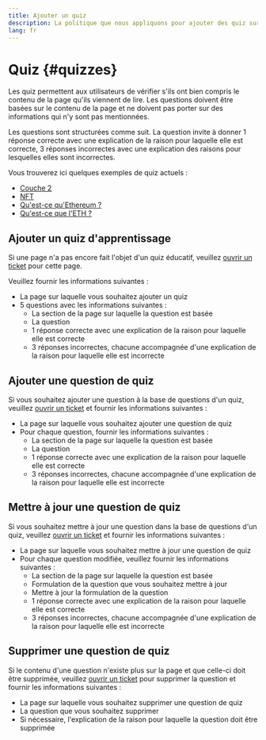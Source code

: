 ```yaml
---
title: Ajouter un quiz
description: La politique que nous appliquons pour ajouter des quiz sur ethereum.org
lang: fr
---
```


# Quiz {#quizzes}

Les quiz permettent aux utilisateurs de vérifier s'ils ont bien compris le contenu de la page qu'ils viennent de lire. Les questions doivent être basées sur le contenu de la page et ne doivent pas porter sur des informations qui n'y sont pas mentionnées.

Les questions sont structurées comme suit. La question invite à donner 1 réponse correcte avec une explication de la raison pour laquelle elle est correcte, 3 réponses incorrectes avec une explication des raisons pour lesquelles elles sont incorrectes.

Vous trouverez ici quelques exemples de quiz actuels :

- [Couche 2](/layer-2)
- [NFT](/nft/)
- [Qu'est-ce qu'Ethereum ?](/what-is-ethereum/)
- [Qu'est-ce que l'ETH ?](/eth/)

## Ajouter un quiz d'apprentissage

Si une page n'a pas encore fait l'objet d'un quiz éducatif, veuillez [ouvrir un ticket](https://github.com/ethereum/ethereum-org-website/issues/new?assignees=&labels=&template=suggest_quiz.yaml) pour cette page.

Veuillez fournir les informations suivantes :

- La page sur laquelle vous souhaitez ajouter un quiz
- 5 questions avec les informations suivantes :
  - La section de la page sur laquelle la question est basée
  - La question
  - 1 réponse correcte avec une explication de la raison pour laquelle elle est correcte
  - 3 réponses incorrectes, chacune accompagnée d'une explication de la raison pour laquelle elle est incorrecte

## Ajouter une question de quiz

Si vous souhaitez ajouter une question à la base de questions d'un quiz, veuillez [ouvrir un ticket](https://github.com/ethereum/ethereum-org-website/issues/new?assignees=&labels=&template=suggest_quiz.yaml) et fournir les informations suivantes :

- La page sur laquelle vous souhaitez ajouter une question de quiz
- Pour chaque question, fournir les informations suivantes :
  - La section de la page sur laquelle la question est basée
  - La question
  - 1 réponse correcte avec une explication de la raison pour laquelle elle est correcte
  - 3 réponses incorrectes, chacune accompagnée d'une explication de la raison pour laquelle elle est incorrecte

## Mettre à jour une question de quiz

Si vous souhaitez mettre à jour une question dans la base de questions d'un quiz, veuillez [ouvrir un ticket](https://github.com/ethereum/ethereum-org-website/issues/new?assignees=&labels=&template=suggest_quiz.yaml) et fournir les informations suivantes :

- La page sur laquelle vous souhaitez mettre à jour une question de quiz
- Pour chaque question modifiée, veuillez fournir les informations suivantes :
  - La section de la page sur laquelle la question est basée
  - Formulation de la question que vous souhaitez mettre à jour
  - Mettre à jour la formulation de la question
  - 1 réponse correcte avec une explication de la raison pour laquelle elle est correcte
  - 3 réponses incorrectes, chacune accompagnée d'une explication de la raison pour laquelle elle est incorrecte

## Supprimer une question de quiz

Si le contenu d'une question n'existe plus sur la page et que celle-ci doit être supprimée, veuillez [ouvrir un ticket](https://github.com/ethereum/ethereum-org-website/issues/new?assignees=&labels=&template=suggest_quiz.yaml) pour supprimer la question et fournir les informations suivantes :

- La page sur laquelle vous souhaitez supprimer une question de quiz
- La question que vous souhaitez supprimer
- Si nécessaire, l'explication de la raison pour laquelle la question doit être supprimée
